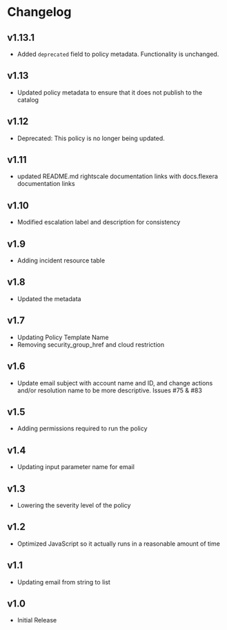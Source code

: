 # Changelog

## v1.13.1

- Added `deprecated` field to policy metadata. Functionality is unchanged.

## v1.13

- Updated policy metadata to ensure that it does not publish to the catalog

## v1.12

- Deprecated: This policy is no longer being updated.

## v1.11

- updated README.md rightscale documentation links with docs.flexera documentation links

## v1.10

- Modified escalation label and description for consistency

## v1.9

- Adding incident resource table

## v1.8

- Updated the metadata

## v1.7

- Updating Policy Template Name
- Removing security_group_href and cloud restriction

## v1.6

- Update email subject with account name and ID, and change actions and/or resolution name to be more descriptive. Issues #75 & #83

## v1.5

- Adding permissions required to run the policy

## v1.4

- Updating input parameter name for email

## v1.3

- Lowering the severity level of the policy

## v1.2

- Optimized JavaScript so it actually runs in a reasonable amount of time

## v1.1

- Updating email from string to list

## v1.0

- Initial Release
